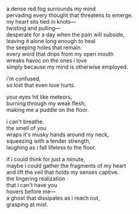 a dense red fog surrounds my mind<br/>
pervading every thought that threatens to emerge.<br/>
my heart sits tied in knots&mdash;<br/>
twisting and pulling&mdash;<br/>
desperate for a day when the pain will subside,<br/>
leaving it alone long enough to heal<br/>
the seeping holes that remain.<br/>
every word that drips from my open mouth<br/>
wreaks havoc on the ones i love<br/>
simply because my mind is otherwise employed.

i'm confused,<br/>
so lost that even love hurts.

your eyes hit like meteors,<br/>
burning through my weak flesh,<br/>
making me a puddle on the floor.

i can't breathe.<br/>
the smell of you<br/>
wraps it's musky hands around my neck,<br/>
squeezing with a tender strength,<br/>
laughing as i fall lifeless to the floor.

if i could think for just a minute,<br/>
maybe i could gather the fragments of my heart<br/>
and lift the veil that holds my senses captive.<br/>
the lingering realization<br/>
that i can't have you<br/>
hovers before me&mdash;<br/>
a ghost that dissipates as i reach out,<br/>
grasping at mist.
